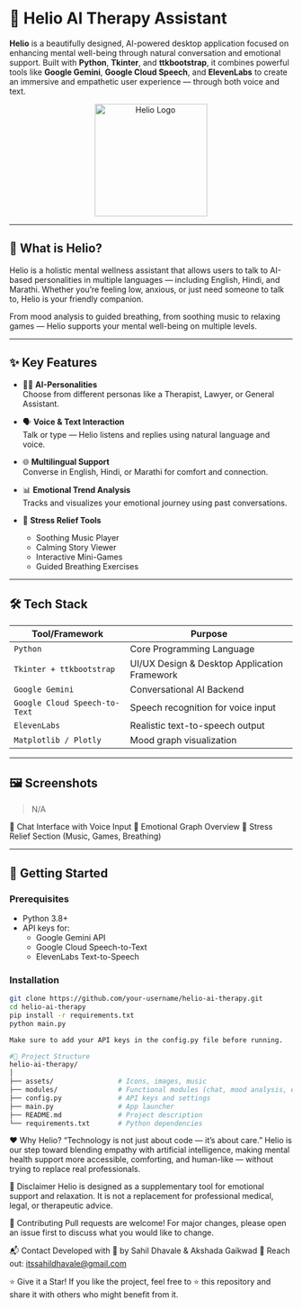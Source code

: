  # 🌟 Helio AI Therapy Assistant

**Helio** is a beautifully designed, AI-powered desktop application focused on enhancing mental well-being through natural conversation and emotional support. Built with **Python**, **Tkinter**, and **ttkbootstrap**, it combines powerful tools like **Google Gemini**, **Google Cloud Speech**, and **ElevenLabs** to create an immersive and empathetic user experience — through both voice and text.

<p align="center">
  <img src="assets/helio_logo.png" width="200" alt="Helio Logo">
</p>

---

## 🧠 What is Helio?

Helio is a holistic mental wellness assistant that allows users to talk to AI-based personalities in multiple languages — including English, Hindi, and Marathi. Whether you’re feeling low, anxious, or just need someone to talk to, Helio is your friendly companion.

From mood analysis to guided breathing, from soothing music to relaxing games — Helio supports your mental well-being on multiple levels.

---

## ✨ Key Features

- 🧍‍♂️ **AI-Personalities**  
  Choose from different personas like a Therapist, Lawyer, or General Assistant.

- 🗣️ **Voice & Text Interaction**  
  Talk or type — Helio listens and replies using natural language and voice.

- 🌐 **Multilingual Support**  
  Converse in English, Hindi, or Marathi for comfort and connection.

- 📊 **Emotional Trend Analysis**  
  Tracks and visualizes your emotional journey using past conversations.

- 🎵 **Stress Relief Tools**  
  - Soothing Music Player  
  - Calming Story Viewer  
  - Interactive Mini-Games  
  - Guided Breathing Exercises

---

## 🛠️ Tech Stack

| Tool/Framework        | Purpose                                |
|-----------------------|----------------------------------------|
| `Python`              | Core Programming Language              |
| `Tkinter + ttkbootstrap` | UI/UX Design & Desktop Application Framework |
| `Google Gemini`       | Conversational AI Backend              |
| `Google Cloud Speech-to-Text` | Speech recognition for voice input     |
| `ElevenLabs`          | Realistic text-to-speech output        |
| `Matplotlib / Plotly` | Mood graph visualization               |

---

## 🖼️ Screenshots

> N/A


📌 Chat Interface with Voice Input 📌 Emotional Graph Overview 📌 Stress Relief Section (Music, Games, Breathing)


---

## 🚀 Getting Started

### Prerequisites

- Python 3.8+
- API keys for:
  - Google Gemini API
  - Google Cloud Speech-to-Text
  - ElevenLabs Text-to-Speech

### Installation

```bash
git clone https://github.com/your-username/helio-ai-therapy.git
cd helio-ai-therapy
pip install -r requirements.txt
python main.py

Make sure to add your API keys in the config.py file before running.

#📁 Project Structure
helio-ai-therapy/
│
├── assets/                # Icons, images, music
├── modules/               # Functional modules (chat, mood analysis, etc.)
├── config.py              # API keys and settings
├── main.py                # App launcher
├── README.md              # Project description
└── requirements.txt       # Python dependencies
```

❤️ Why Helio?
“Technology is not just about code — it’s about care.”
Helio is our step toward blending empathy with artificial intelligence, making mental health support more accessible, comforting, and human-like — without trying to replace real professionals.

📌 Disclaimer
Helio is designed as a supplementary tool for emotional support and relaxation. It is not a replacement for professional medical, legal, or therapeutic advice.

🤝 Contributing
Pull requests are welcome! For major changes, please open an issue first to discuss what you would like to change.

📬 Contact
Developed with 💙 by Sahil Dhavale & Akshada Gaikwad
📧 Reach out: itssahildhavale@gmail.com


⭐ Give it a Star!
If you like the project, feel free to ⭐️ this repository and share it with others who might benefit from it.
